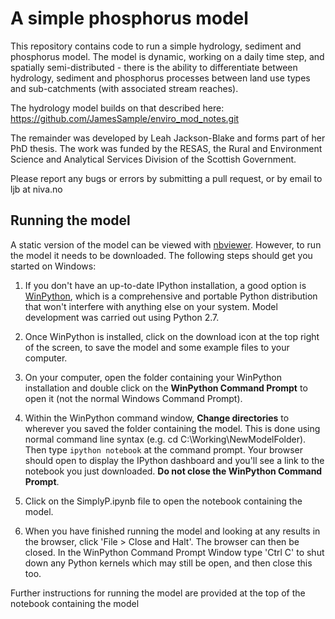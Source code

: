 # A simple phosphorus model

This repository contains code to run a simple hydrology, sediment and phosphorus model. The model is dynamic, working on a daily time step, and spatially semi-distributed - there is the ability to differentiate between hydrology, sediment and phosphorus processes between land use types and sub-catchments (with associated stream reaches).

The hydrology model builds on that described here: https://github.com/JamesSample/enviro_mod_notes.git

The remainder was developed by Leah Jackson-Blake and forms part of her PhD thesis. The work was funded by the RESAS, the Rural and Environment Science and Analytical Services Division of the Scottish Government.

Please report any bugs or errors by submitting a pull request, or by email to ljb at niva.no

## Running the model

A static version of the model can be viewed with [nbviewer](http://nbviewer.ipython.org/). However, to run the model it needs to be downloaded. The following steps should get you started on Windows:

1. If you don't have an up-to-date IPython installation, a good option is [WinPython](http://winpython.sourceforge.net/), which is a comprehensive and portable Python distribution that won't interfere with anything else on your system. Model development was carried out using Python 2.7.<br>

2. Once WinPython is installed, click on the download icon at the top right of the screen, to save the model and some example files to your computer.<br>

3. On your computer, open the folder containing your WinPython installation and double click on the **WinPython Command Prompt** to open it (not the normal Windows Command Prompt).<br>

4. Within the WinPython command window, **Change directories** to wherever you saved the folder containing the model. This is done using normal command line syntax (e.g. cd C:\Working\NewModelFolder). Then type `ipython notebook` at the command prompt. Your browser should open to display the IPython dashboard and you'll see a link to the notebook you just downloaded. **Do not close the WinPython Command Prompt**.<br>

5. Click on the SimplyP.ipynb file to open the notebook containing the model.<br>

6. When you have finished running the model and looking at any results in the browser, click 'File > Close and Halt'. The browser can then be closed. In the WinPython Command Prompt Window type 'Ctrl C' to shut down any Python kernels which may still be open, and then close this too.


Further instructions for running the model are provided at the top of the notebook containing the model
